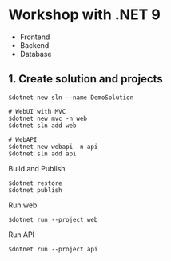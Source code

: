 # Workshop with .NET 9
* Frontend
* Backend
* Database


## 1. Create solution and projects
```
$dotnet new sln --name DemoSolution

# WebUI with MVC
$dotnet new mvc -n web
$dotnet sln add web

# WebAPI
$dotnet new webapi -n api
$dotnet sln add api
```

Build and Publish
```
$dotnet restore
$dotnet publish
```

Run web
```
$dotnet run --project web
```

Run API
```
$dotnet run --project api
```

